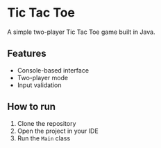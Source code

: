 # Tic Tac Toe

A simple two-player Tic Tac Toe game built in Java.

## Features
- Console-based interface
- Two-player mode
- Input validation

## How to run
1. Clone the repository
2. Open the project in your IDE
3. Run the `Main` class
